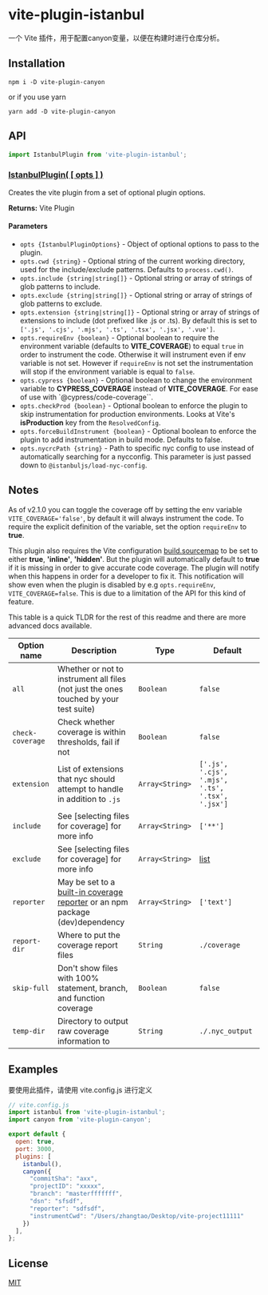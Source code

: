 vite-plugin-istanbul
==========================


一个 Vite 插件，用于配置canyon变量，以便在构建时进行仓库分析。

Installation
--------------------------
`npm i -D vite-plugin-canyon`

or if you use yarn

`yarn add -D vite-plugin-canyon`

API
--------------------------

```js
import IstanbulPlugin from 'vite-plugin-istanbul';
```

### [IstanbulPlugin( [ opts ] )](#istanbul-plugin)

Creates the vite plugin from a set of optional plugin options.

**Returns:** Vite Plugin

#### Parameters
*  `opts {IstanbulPluginOptions}` - Object of optional options to pass to the plugin.
*  `opts.cwd {string}` - Optional string of the current working directory, used for the include/exclude patterns. Defaults to `process.cwd()`.
*  `opts.include {string|string[]}` - Optional string or array of strings of glob patterns to include.
*  `opts.exclude {string|string[]}` - Optional string or array of strings of glob patterns to exclude.
*  `opts.extension {string|string[]}` - Optional string or array of strings of extensions to include (dot prefixed like .js or .ts). By default this is set to `['.js', '.cjs', '.mjs', '.ts', '.tsx', '.jsx', '.vue']`.
*  `opts.requireEnv {boolean}` - Optional boolean to require the environment variable (defaults to **VITE_COVERAGE**) to equal `true` in order to instrument the code. Otherwise it will instrument even if env variable is not set. However if `requireEnv` is not set the instrumentation will stop if the environment variable is equal to `false`.
*  `opts.cypress {boolean}` - Optional boolean to change the environment variable to **CYPRESS_COVERAGE** instead of **VITE_COVERAGE**. For ease of use with `@cypress/code-coverage``.
*  `opts.checkProd {boolean}` - Optional boolean to enforce the plugin to skip instrumentation for production environments. Looks at Vite's **isProduction** key from the `ResolvedConfig`.
*  `opts.forceBuildInstrument {boolean}` - Optional boolean to enforce the plugin to add instrumentation in build mode. Defaults to false.
*  `opts.nycrcPath {string}` - Path to specific nyc config to use instead of automatically searching for a nycconfig. This parameter is just passed down to `@istanbuljs/load-nyc-config`.

Notes
--------------------------

As of v2.1.0 you can toggle the coverage off by setting the env variable `VITE_COVERAGE='false'`, by default it will always instrument the code. To require the explicit definition of the variable, set the option `requireEnv` to **true**.

This plugin also requires the Vite configuration [build.sourcemap](https://vitejs.dev/config/#build-sourcemap) to be set to either **true**, **'inline'**, **'hidden'**.
But the plugin will automatically default to **true** if it is missing in order to give accurate code coverage.
The plugin will notify when this happens in order for a developer to fix it. This notification will show even when the plugin is disabled by e.g `opts.requireEnv`, `VITE_COVERAGE=false`. This is due to a limitation of the API for this kind of feature.



This table is a quick TLDR for the rest of this readme and there are more advanced docs available.

| Option name | Description | Type | Default |
| ----------- | ----------- | ---- | ------- |
| `all` | Whether or not to instrument all files (not just the ones touched by your test suite) | `Boolean` | `false` |
| `check-coverage` | Check whether coverage is within thresholds, fail if not | `Boolean` | `false` |
| `extension` | List of extensions that nyc should attempt to handle in addition to `.js` | `Array<String>` | `['.js', '.cjs', '.mjs', '.ts', '.tsx', '.jsx']` |
| `include` | See [selecting files for coverage] for more info | `Array<String>` | `['**']`|
| `exclude` | See [selecting files for coverage] for more info | `Array<String>` | [list](https://github.com/istanbuljs/schema/blob/master/default-exclude.js) |
| `reporter` | May be set to a [built-in coverage reporter](https://istanbul.js.org/docs/advanced/alternative-reporters/) or an npm package (dev)dependency | `Array<String>` | `['text']` |
| `report-dir` | Where to put the coverage report files | `String` | `./coverage` |
| `skip-full` | Don't show files with 100% statement, branch, and function coverage | `Boolean` | `false` |
| `temp-dir` | Directory to output raw coverage information to | `String` | `./.nyc_output` |



Examples
--------------------------

要使用此插件，请使用 vite.config.js 进行定义

```js
// vite.config.js
import istanbul from 'vite-plugin-istanbul';
import canyon from 'vite-plugin-canyon';

export default {
  open: true,
  port: 3000,
  plugins: [
    istanbul(),
    canyon({
      "commitSha": "axx",
      "projectID": "xxxxx",
      "branch": "masterfffffff",
      "dsn": "sfsdf",
      "reporter": "sdfsdf",
      "instrumentCwd": "/Users/zhangtao/Desktop/vite-project11111"
    })
  ],
};
```

License
--------------------------

[MIT](./LICENSE)
